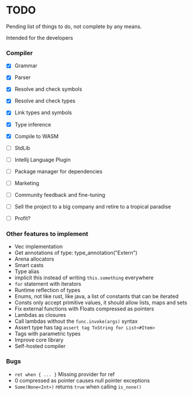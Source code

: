 # TODO

Pending list of things to do, not complete by any means.

Intended for the developers

### Compiler

- [x] Grammar
- [x] Parser
- [x] Resolve and check symbols
- [x] Resolve and check types
- [x] Link types and symbols
- [x] Type inference
- [x] Compile to WASM
- [ ] StdLib
- [ ] Intellij Language Plugin
- [ ] Package manager for dependencies
- [ ] Marketing
- [ ] Community feedback and fine-tuning
- [ ] Sell the project to a big company and retire to a tropical paradise
- [ ] Profit?


### Other features to implement
- Vec implementation
- Get annotations of type: type_annotation<Box>("Extern")
- Arena allocators
- Smart casts
- Type alias
- implicit this instead of writing `this.something` everywhere
- `for` statement with iterators
- Runtime reflection of types
- Enums, not like rust, like java, a list of constants that can be iterated
- Consts only accept primitive values, it should allow lists, maps and sets
- Fix external functions with Floats compressed as pointers
- Lambdas as closures
- Call lambdas without the `func.invoke(args)` syntax
- Assert type has tag `assert tag ToString for List<#Item>`
- Tags with parametric types
- Improve core library
- Self-hosted compiler

### Bugs
- `ret when { ... }` Missing provider for ref
- 0 compressed as pointer causes null pointer exceptions
- `Some(None<Int>)` returns `true` when calling `is_none()`